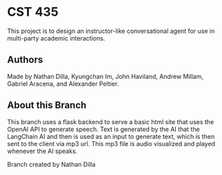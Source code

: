 # CST 435 

This project is to design an instructor-like conversational agent for use in multi-party academic interactions.


## Authors

Made by Nathan Dilla, Kyungchan Im, John Haviland, Andrew Millam, Gabriel Aracena, and Alexander Peltier.

## About this Branch

This branch uses a flask backend to serve a basic html site that uses the OpenAI API to generate speech. Text is generated by the AI that the LangChain AI and then is used as an input to generate text, which is then sent to the client via mp3 url. This mp3 file is audio visualized and played whenever the AI speaks.

Branch created by Nathan Dilla
